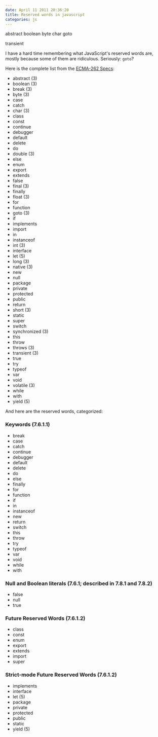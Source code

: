```yaml
---
date: April 11 2011 20:36:20
title: Reserved words in javascript
categories: js
---
```


abstract
boolean
byte
char
goto

transient


I have a hard time remembering what JavaScript's reserved words are, mostly because some of them are ridiculous. Seriously: `goto`?

Here is the complete list from the [ECMA-262 Specs][1]:

* abstract (3)
* boolean (3)
* break (3)
* byte (3)
* case
* catch
* char (3)
* class
* const
* continue
* debugger
* default
* delete
* do
* double (3)
* else
* enum
* export
* extends
* false
* final (3)
* finally
* float (3)
* for
* function
* goto (3)
* if
* implements
* import
* in
* instanceof
* int (3)
* interface
* let (5)
* long (3)
* native (3)
* new
* null
* package
* private
* protected
* public
* return
* short (3)
* static
* super
* switch
* synchronized (3)
* this
* throw
* throws (3)
* transient (3)
* true
* try
* typeof
* var
* void
* volatile (3)
* while
* with
* yield (5)

And here are the reserved words, categorized:

### Keywords (7.6.1.1)

* break
* case
* catch
* continue
* debugger
* default
* delete
* do
* else
* finally
* for
* function
* if
* in
* instanceof
* new
* return
* switch
* this
* throw
* try
* typeof
* var
* void
* while
* with

### Null and Boolean literals (7.6.1; described in 7.8.1 and 7.8.2)

* false
* null
* true


### Future Reserved Words (7.6.1.2)

* class
* const
* enum
* export
* extends
* import
* super

### Strict-mode Future Reserved Words (7.6.1.2)

* implements
* interface
* let (5)
* package
* private
* protected
* public
* static
* yield (5)


[1]: http://www.ecma-international.org/publications/standards/Ecma-262.htm
